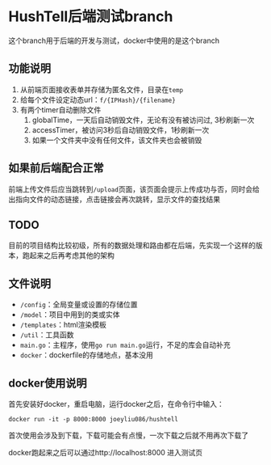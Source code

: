# HushTell后端测试branch
这个branch用于后端的开发与测试，docker中使用的是这个branch

## 功能说明
1. 从前端页面接收表单并存储为匿名文件，目录在`temp`
2. 给每个文件设定动态url：`f/{IPHash}/{filename}`
3. 有两个timer自动删除文件
	1. globalTime，一天后自动销毁文件，无论有没有被访问过, 3秒刷新一次
	2. accessTimer，被访问3秒后自动销毁文件，1秒刷新一次
	3. 如果一个文件夹中没有任何文件，该文件夹也会被销毁

## 如果前后端配合正常
前端上传文件后应当跳转到`/upload`页面，该页面会提示上传成功与否，同时会给出指向文件的动态链接，点击链接会再次跳转，显示文件的查找结果

## TODO
目前的项目结构比较初级，所有的数据处理和路由都在后端，先实现一个这样的版本，跑起来之后再考虑其他的架构

## 文件说明
- `/config`：全局变量或设置的存储位置
- `/model`：项目中用到的类或实体
- `/templates`：html渲染模板
- `/util`：工具函数
- `main.go`：主程序，使用`go run main.go`运行，不足的库会自动补充
- `docker`：dockerfile的存储地点，基本没用

## docker使用说明
首先安装好docker，重启电脑，运行docker之后，在命令行中输入：

`docker run -it -p 8000:8000 joeyliu086/hushtell`

首次使用会涉及到下载，下载可能会有点慢，一次下载之后就不用再次下载了

docker跑起来之后可以通过http://localhost:8000 进入测试页